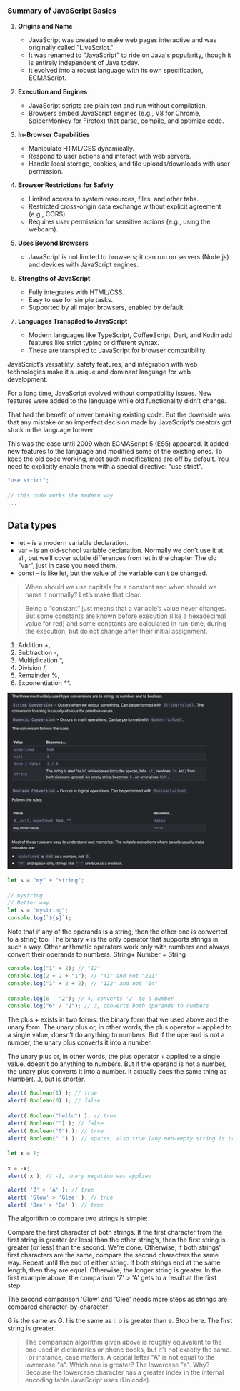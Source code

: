 ### **Summary of JavaScript Basics**

1. **Origins and Name**

   - JavaScript was created to make web pages interactive and was originally called "LiveScript."
   - It was renamed to "JavaScript" to ride on Java's popularity, though it is entirely independent of Java today.
   - It evolved into a robust language with its own specification, ECMAScript.

2. **Execution and Engines**

   - JavaScript scripts are plain text and run without compilation.
   - Browsers embed JavaScript engines (e.g., V8 for Chrome, SpiderMonkey for Firefox) that parse, compile, and optimize code.

3. **In-Browser Capabilities**

   - Manipulate HTML/CSS dynamically.
   - Respond to user actions and interact with web servers.
   - Handle local storage, cookies, and file uploads/downloads with user permission.

4. **Browser Restrictions for Safety**

   - Limited access to system resources, files, and other tabs.
   - Restricted cross-origin data exchange without explicit agreement (e.g., CORS).
   - Requires user permission for sensitive actions (e.g., using the webcam).

5. **Uses Beyond Browsers**

   - JavaScript is not limited to browsers; it can run on servers (Node.js) and devices with JavaScript engines.

6. **Strengths of JavaScript**

   - Fully integrates with HTML/CSS.
   - Easy to use for simple tasks.
   - Supported by all major browsers, enabled by default.

7. **Languages Transpiled to JavaScript**
   - Modern languages like TypeScript, CoffeeScript, Dart, and Kotlin add features like strict typing or different syntax.
   - These are transpiled to JavaScript for browser compatibility.

JavaScript’s versatility, safety features, and integration with web technologies make it a unique and dominant language for web development.

For a long time, JavaScript evolved without compatibility issues. New features were added to the language while old functionality didn’t change.

That had the benefit of never breaking existing code. But the downside was that any mistake or an imperfect decision made by JavaScript’s creators got stuck in the language forever.

This was the case until 2009 when ECMAScript 5 (ES5) appeared. It added new features to the language and modified some of the existing ones. To keep the old code working, most such modifications are off by default. You need to explicitly enable them with a special directive: "use strict".

```javascript
"use strict";

// this code works the modern way
...
```

## Data types
- let – is a modern variable declaration.
- var – is an old-school variable declaration. Normally we don’t use it at all, but we’ll cover subtle differences from let in the chapter The old "var", just in case you need them.
- const – is like let, but the value of the variable can’t be changed.

> When should we use capitals for a constant and when should we name it normally? Let’s make that clear.

> Being a “constant” just means that a variable’s value never changes. But some constants are known before execution (like a hexadecimal value for red) and some constants are calculated in run-time, during the execution, but do not change after their initial assignment.

1. Addition +,
2. Subtraction -,
3. Multiplication \*,
4. Division /,
5. Remainder %,
6. Exponentiation \*\*.

![conv](./conv.png)

```javascript
let s = "my" + "string";

// mystring
// Better way:
let s = "mystring";
console.log(`${s}`);
```
Note that if any of the operands is a string, then the other one is converted to a string too.
The binary + is the only operator that supports strings in such a way. Other arithmetic operators work only with numbers and always convert their operands to numbers.
String+ Number = String
```javascript
console.log("1" + 2); // "12" 
console.log(2 + 2 + "1"); // "41" and not "221"
console.log("1" + 2 + 2); // "122" and not "14"

console.log(6 - "2"); // 4, converts '2' to a number
console.log("6" / "2"); // 3, converts both operands to numbers
```
The plus + exists in two forms: the binary form that we used above and the unary form.
The unary plus or, in other words, the plus operator + applied to a single value, doesn’t do anything to numbers. But if the operand is not a number, the unary plus converts it into a number.

The unary plus or, in other words, the plus operator + applied to a single value, doesn’t do anything to numbers. But if the operand is not a number, the unary plus converts it into a number.
It actually does the same thing as Number(...), but is shorter.
```javascript
alert( Boolean(1) ); // true
alert( Boolean(0) ); // false

alert( Boolean("hello") ); // true
alert( Boolean("") ); // false
alert( Boolean("0") ); // true
alert( Boolean(" ") ); // spaces, also true (any non-empty string is true)

let x = 1;

x = -x; 
alert( x ); // -1, unary negation was applied
```
```javascript
alert( 'Z' > 'A' ); // true
alert( 'Glow' > 'Glee' ); // true
alert( 'Bee' > 'Be' ); // true
```
The algorithm to compare two strings is simple:

Compare the first character of both strings.
If the first character from the first string is greater (or less) than the other string’s, then the first string is greater (or less) than the second. We’re done.
Otherwise, if both strings’ first characters are the same, compare the second characters the same way.
Repeat until the end of either string.
If both strings end at the same length, then they are equal. Otherwise, the longer string is greater.
In the first example above, the comparison 'Z' > 'A' gets to a result at the first step.

The second comparison 'Glow' and 'Glee' needs more steps as strings are compared character-by-character:

G is the same as G.
l is the same as l.
o is greater than e. Stop here. The first string is greater.
> The comparison algorithm given above is roughly equivalent to the one used in dictionaries or phone books, but it’s not exactly the same.
> For instance, case matters. A capital letter "A" is not equal to the lowercase "a". Which one is greater? The lowercase "a". Why? Because the lowercase character has a greater index in the internal encoding table JavaScript uses (Unicode).